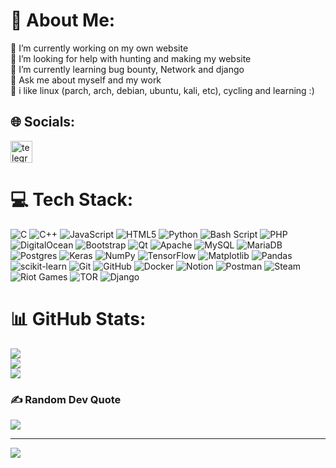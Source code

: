 # 💫 About Me:
🔭 I’m currently working on my own website <br>🤝 I’m looking for help with hunting and making my website<br>🌱 I’m currently learning bug bounty, Network and django<br>💬 Ask me about myself and my work<br> 🤍 i like linux (parch, arch, debian, ubuntu, kali, etc), cycling and learning :)


## 🌐 Socials:
<a href="t.me/Mohammadsobhan14" target="_blank">
<img src="https://img.shields.io/static/v1?message-Telegram&logo=telegram&label=&color=2CA5E0&logoColor=white&labelColor=&style=for-t he-badge" height="35" alt="telegram logo"/> 
</a>

# 💻 Tech Stack:
![C](https://img.shields.io/badge/c-%2300599C.svg?style=for-the-badge&logo=c&logoColor=white) ![C++](https://img.shields.io/badge/c++-%2300599C.svg?style=for-the-badge&logo=c%2B%2B&logoColor=white) ![JavaScript](https://img.shields.io/badge/javascript-%23323330.svg?style=for-the-badge&logo=javascript&logoColor=%23F7DF1E) ![HTML5](https://img.shields.io/badge/html5-%23E34F26.svg?style=for-the-badge&logo=html5&logoColor=white) ![Python](https://img.shields.io/badge/python-3670A0?style=for-the-badge&logo=python&logoColor=ffdd54) ![Bash Script](https://img.shields.io/badge/bash_script-%23121011.svg?style=for-the-badge&logo=gnu-bash&logoColor=white) ![PHP](https://img.shields.io/badge/php-%23777BB4.svg?style=for-the-badge&logo=php&logoColor=white) ![DigitalOcean](https://img.shields.io/badge/DigitalOcean-%230167ff.svg?style=for-the-badge&logo=digitalOcean&logoColor=white) ![Bootstrap](https://img.shields.io/badge/bootstrap-%238511FA.svg?style=for-the-badge&logo=bootstrap&logoColor=white) ![Qt](https://img.shields.io/badge/Qt-%23217346.svg?style=for-the-badge&logo=Qt&logoColor=white) ![Apache](https://img.shields.io/badge/apache-%23D42029.svg?style=for-the-badge&logo=apache&logoColor=white) ![MySQL](https://img.shields.io/badge/mysql-4479A1.svg?style=for-the-badge&logo=mysql&logoColor=white) ![MariaDB](https://img.shields.io/badge/MariaDB-003545?style=for-the-badge&logo=mariadb&logoColor=white) ![Postgres](https://img.shields.io/badge/postgres-%23316192.svg?style=for-the-badge&logo=postgresql&logoColor=white) ![Keras](https://img.shields.io/badge/Keras-%23D00000.svg?style=for-the-badge&logo=Keras&logoColor=white) ![NumPy](https://img.shields.io/badge/numpy-%23013243.svg?style=for-the-badge&logo=numpy&logoColor=white) ![TensorFlow](https://img.shields.io/badge/TensorFlow-%23FF6F00.svg?style=for-the-badge&logo=TensorFlow&logoColor=white) ![Matplotlib](https://img.shields.io/badge/Matplotlib-%23ffffff.svg?style=for-the-badge&logo=Matplotlib&logoColor=black) ![Pandas](https://img.shields.io/badge/pandas-%23150458.svg?style=for-the-badge&logo=pandas&logoColor=white) ![scikit-learn](https://img.shields.io/badge/scikit--learn-%23F7931E.svg?style=for-the-badge&logo=scikit-learn&logoColor=white) ![Git](https://img.shields.io/badge/git-%23F05033.svg?style=for-the-badge&logo=git&logoColor=white) ![GitHub](https://img.shields.io/badge/github-%23121011.svg?style=for-the-badge&logo=github&logoColor=white) ![Docker](https://img.shields.io/badge/docker-%230db7ed.svg?style=for-the-badge&logo=docker&logoColor=white) ![Notion](https://img.shields.io/badge/Notion-%23000000.svg?style=for-the-badge&logo=notion&logoColor=white) ![Postman](https://img.shields.io/badge/Postman-FF6C37?style=for-the-badge&logo=postman&logoColor=white) ![Steam](https://img.shields.io/badge/steam-%23000000.svg?style=for-the-badge&logo=steam&logoColor=white) ![Riot Games](https://img.shields.io/badge/riotgames-D32936.svg?style=for-the-badge&logo=riotgames&logoColor=white) ![TOR](https://img.shields.io/badge/tor-%237E4798.svg?style=for-the-badge&logo=tor-project&logoColor=white) ![Django](https://img.shields.io/badge/django-%23092E20.svg?style=for-the-badge&logo=django&logoColor=white)
# 📊 GitHub Stats:
![](https://github-readme-stats.vercel.app/api?username=mohammadsobhanst&theme=dark&hide_border=true&include_all_commits=false&count_private=false)<br/>
![](https://github-readme-streak-stats.herokuapp.com/?user=mohammadsobhanst&theme=dark&hide_border=true)<br/>
![](https://github-readme-stats.vercel.app/api/top-langs/?username=mohammadsobhanst&theme=dark&hide_border=true&include_all_commits=false&count_private=false&layout=compact)

### ✍️ Random Dev Quote
![](https://quotes-github-readme.vercel.app/api?type=horizontal&theme=dark)

---
[![](https://visitcount.itsvg.in/api?id=mohammadsobhanst&icon=0&color=0)](https://visitcount.itsvg.in)

<!-- Proudly created with GPRM ( https://gprm.itsvg.in ) -->